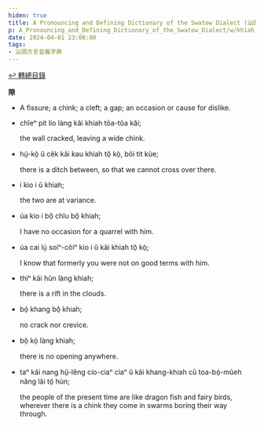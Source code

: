 ```yaml
---
hiden: true
title: A Pronouncing and Defining Dictionary of the Swatow Dialect (汕頭方言音義字典) / khiah
p: A_Pronouncing_and_Defining_Dictionary_of_the_Swatow_Dialect/w/khiah
date: 2024-04-01 23:00:00
tags: 
- 汕頭方言音義字典
---
```


[↩️ 轉總目錄](/A_Pronouncing_and_Defining_Dictionary_of_the_Swatow_Dialect)


**隙**
- A fissure; a chink; a cleft; a gap; an occasion or cause for dislike.

- chîeⁿ pit lío làng kâi khiah tōa-tōa kâi;

  the wall cracked, leaving a wide chink.

- hṳ́-kò̤ ŭ cêk kâi kau khiah tŏ̤ kò̤, bŏi tit kùe;

  there is a ditch between, so that we cannot cross over there.

- i kio i ŭ khiah;

  the two are at variance.

- úa kio i bô̤ chîu bô̤ khiah;

  I have no occasion for a quarrel with him.

- úa cai lṳ́ soiⁿ-côiⁿ kio i ŭ kâi khiah tŏ̤ kò̤;

  I know that formerly you were not on good terms with him.

- thiⁿ kâi hûn làng khiah;

  there is a rift in the clouds.

- bó̤ khang bô̤ khiah;

  no crack nor crevice.

- bô̤ kò̤ làng khiah;

  there is no opening anywhere.

- taⁿ kâi nang hṳ̂-lêng cío-ciaⁿ cìaⁿ ŭ kâi khang-khiah cū toa-bó̤-mûeh nâng lâi tó̤ hùn;

  the people of the present time are like dragon  fish and fairy birds, wherever there is a chink they come in swarms  boring their way through.